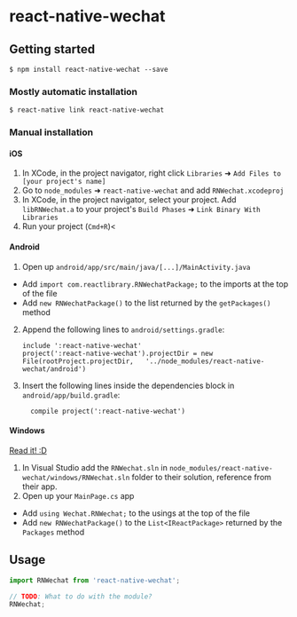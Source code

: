 
# react-native-wechat

## Getting started

`$ npm install react-native-wechat --save`

### Mostly automatic installation

`$ react-native link react-native-wechat`

### Manual installation


#### iOS

1. In XCode, in the project navigator, right click `Libraries` ➜ `Add Files to [your project's name]`
2. Go to `node_modules` ➜ `react-native-wechat` and add `RNWechat.xcodeproj`
3. In XCode, in the project navigator, select your project. Add `libRNWechat.a` to your project's `Build Phases` ➜ `Link Binary With Libraries`
4. Run your project (`Cmd+R`)<

#### Android

1. Open up `android/app/src/main/java/[...]/MainActivity.java`
  - Add `import com.reactlibrary.RNWechatPackage;` to the imports at the top of the file
  - Add `new RNWechatPackage()` to the list returned by the `getPackages()` method
2. Append the following lines to `android/settings.gradle`:
  	```
  	include ':react-native-wechat'
  	project(':react-native-wechat').projectDir = new File(rootProject.projectDir, 	'../node_modules/react-native-wechat/android')
  	```
3. Insert the following lines inside the dependencies block in `android/app/build.gradle`:
  	```
      compile project(':react-native-wechat')
  	```

#### Windows
[Read it! :D](https://github.com/ReactWindows/react-native)

1. In Visual Studio add the `RNWechat.sln` in `node_modules/react-native-wechat/windows/RNWechat.sln` folder to their solution, reference from their app.
2. Open up your `MainPage.cs` app
  - Add `using Wechat.RNWechat;` to the usings at the top of the file
  - Add `new RNWechatPackage()` to the `List<IReactPackage>` returned by the `Packages` method


## Usage
```javascript
import RNWechat from 'react-native-wechat';

// TODO: What to do with the module?
RNWechat;
```
  